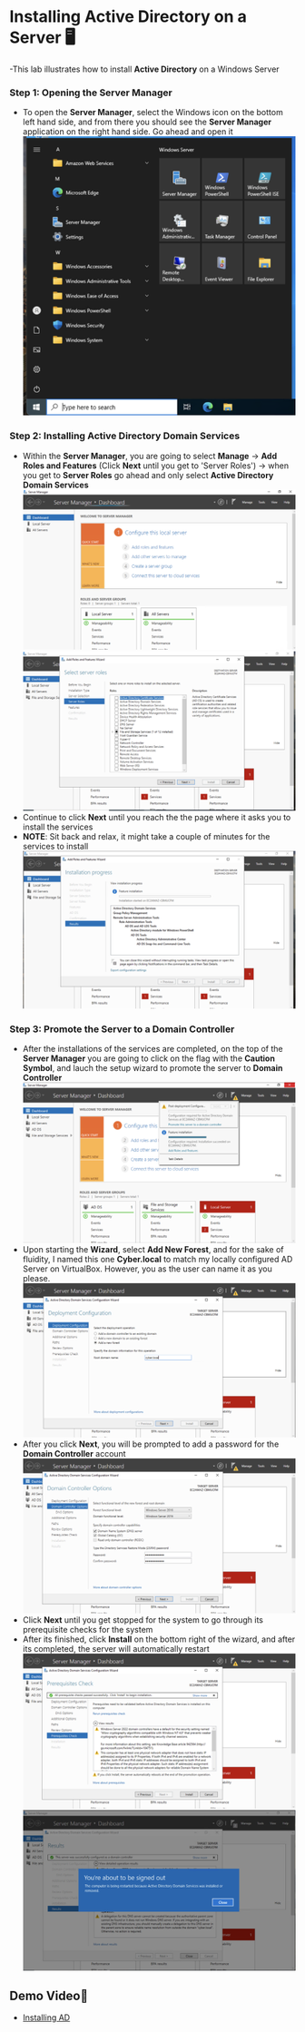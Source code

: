 # Installing Active Directory on a Server 🖥️
-This lab illustrates how to install **Active Directory** on a Windows Server
### Step 1: Opening the Server Manager
- To open the **Server Manager**, select the Windows icon on the bottom left hand side, and from there you should see the **Server Manager** application on the right hand side. Go ahead and open it
![Accessing the Server](startmenu.png)

### Step 2: Installing Active Directory Domain Services
- Within the **Server Manager**, you are going to select **Manage** -> **Add Roles and Features** (Click **Next** until you get to 'Server Roles') -> when you get to **Server Roles** go ahead and only select **Active Directory Domain Services**
 ![AD](servermanager1.png)
![Installing AD](serverroles2.png)
- Continue to click **Next** until you reach the the page where it asks you to install the services
- **NOTE**: Sit back and relax, it might take a couple of minutes for the services to install
![Installation](install3.png)

### Step 3: Promote the Server to a Domain Controller
- After the installations of the services are completed, on the top of the **Server Manager** you are going to click on the flag with the **Caution Symbol**, and lauch the setup wizard to promote the server to **Domain Controller**
![Loom Screenshot 2025-06-06 at 08 27 25](promote4.png)
- Upon starting the **Wizard**, select **Add New Forest**, and for the sake of fluidity, I named this one **Cyber.local** to match my locally configured AD Server on VirtualBox. However, you as the user can name it as you please. 
![Loom Screenshot 2025-06-06 at 08 28 05](deploy5.png)
- After you click **Next**, you will be prompted to add a password for the **Domain Controller** account
![Loom Screenshot 2025-06-06 at 08 28 40](control6.png)
- Click **Next** until you get stopped for the system to go through its prerequisite checks for the system
- After its finished, click **Install** on the bottom right of the wizard, and after its completed, the server will automatically restart
![Loom Screenshot 2025-06-06 at 08 30 07](check7.png)
![Loom Screenshot 2025-06-06 at 08 31 32](restart8.png)

## Demo Video🎥
- [Installing AD](https://www.loom.com/share/5ffa3356ddbd4546a3db115f6dea7bd6?sid=11ccc3da-2dc6-4be7-a745-04e7701c08ff)
